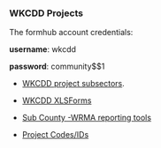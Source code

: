 ### WKCDD Projects

The formhub account credentials:

  **username**: wkcdd

  **password**: community$$1


* [WKCDD project subsectors](https://docs.google.com/a/ona.io/document/d/1GjtlN0dVBcLOKB0hQorh8-rk4rHfWKg5ck3U6ObBsFU/edit?usp=sharing).

* [WKCDD XLSForms](https://drive.google.com/a/ona.io/folderview?id=0BzZ4hMHTat-YWnRWSXM5Mm9qUjQ&usp=sharing)

* [Sub County -WRMA reporting tools](https://docs.google.com/a/ona.io/spreadsheet/ccc?key=0AjZ4hMHTat-YdGM2VEhxVGhIbTZGZDljUGxsX19EaXc&usp=sharing)

* [Project Codes/IDs](https://drive.google.com/a/ona.io/folderview?id=0BzZ4hMHTat-YN1hrd3hQMU12bUk&usp=sharing)




